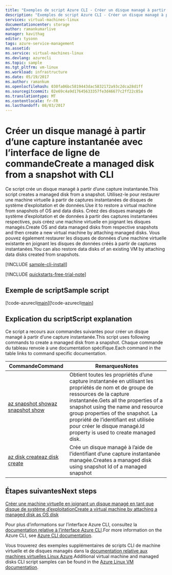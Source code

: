 ```yaml
---
title: "Exemples de script Azure CLI - Créer un disque managé à partir d’une capture instantanée | Microsoft Docs"
description: "Exemples de script Azure CLI - Créer un disque managé à partir d’une capture instantanée"
services: virtual-machines-linux
documentationcenter: storage
author: ramankumarlive
manager: kavithag
editor: tysonn
tags: azure-service-management
ms.assetid: 
ms.service: virtual-machines-linux
ms.devlang: azurecli
ms.topic: sample
ms.tgt_pltfrm: vm-linux
ms.workload: infrastructure
ms.date: 05/19/2017
ms.author: ramankum
ms.openlocfilehash: 030fa06bc5819443dac5832172a93c2dca28d1ff
ms.sourcegitcommit: 02e69c4a9d17645633357fe3d46677c2ff22c85a
ms.translationtype: MT
ms.contentlocale: fr-FR
ms.lasthandoff: 08/03/2017
---
```

# <a name="create-a-managed-disk-from-a-snapshot-with-cli"></a><span data-ttu-id="29f00-103">Créer un disque managé à partir d’une capture instantanée avec l’interface de ligne de commande</span><span class="sxs-lookup"><span data-stu-id="29f00-103">Create a managed disk from a snapshot with CLI</span></span>

<span data-ttu-id="29f00-104">Ce script crée un disque managé à partir d’une capture instantanée.</span><span class="sxs-lookup"><span data-stu-id="29f00-104">This script creates a managed disk from a snapshot.</span></span> <span data-ttu-id="29f00-105">Utilisez-le pour restaurer une machine virtuelle à partir de captures instantanées de disques de système d’exploitation et de données.</span><span class="sxs-lookup"><span data-stu-id="29f00-105">Use it to restore a virtual machine from snapshots of OS and data disks.</span></span> <span data-ttu-id="29f00-106">Créez des disques managés de système d’exploitation et de données à partir des captures instantanées respectives, puis créez une machine virtuelle en joignant les disques managés.</span><span class="sxs-lookup"><span data-stu-id="29f00-106">Create OS and data managed disks from respective snapshots and then create a new virtual machine by attaching managed disks.</span></span> <span data-ttu-id="29f00-107">Vous pouvez également restaurer les disques de données d’une machine virtuelle existante en joignant les disques de données créés à partir de captures instantanées.</span><span class="sxs-lookup"><span data-stu-id="29f00-107">You can also restore data disks of an existing VM by attaching data disks created from snapshots.</span></span>


[!INCLUDE [sample-cli-install](../../../includes/sample-cli-install.md)]

[!INCLUDE [quickstarts-free-trial-note](../../../includes/quickstarts-free-trial-note.md)]

## <a name="sample-script"></a><span data-ttu-id="29f00-108">Exemple de script</span><span class="sxs-lookup"><span data-stu-id="29f00-108">Sample script</span></span>

<span data-ttu-id="29f00-109">[!code-azurecli[main](../../../cli_scripts/storage/create-managed-disks-from-snapshot/create-managed-disks-from-snapshot.sh "Créer un disque managé à partir d’une capture instantanée")]</span><span class="sxs-lookup"><span data-stu-id="29f00-109">[!code-azurecli[main](../../../cli_scripts/storage/create-managed-disks-from-snapshot/create-managed-disks-from-snapshot.sh "Create managed disk from snapshot")]</span></span>


## <a name="script-explanation"></a><span data-ttu-id="29f00-110">Explication du script</span><span class="sxs-lookup"><span data-stu-id="29f00-110">Script explanation</span></span>

<span data-ttu-id="29f00-111">Ce script a recours aux commandes suivantes pour créer un disque managé à partir d’une capture instantanée.</span><span class="sxs-lookup"><span data-stu-id="29f00-111">This script uses following commands to create a managed disk from a snapshot.</span></span> <span data-ttu-id="29f00-112">Chaque commande du tableau renvoie à une documentation spécifique.</span><span class="sxs-lookup"><span data-stu-id="29f00-112">Each command in the table links to command specific documentation.</span></span>

| <span data-ttu-id="29f00-113">Commande</span><span class="sxs-lookup"><span data-stu-id="29f00-113">Command</span></span> | <span data-ttu-id="29f00-114">Remarques</span><span class="sxs-lookup"><span data-stu-id="29f00-114">Notes</span></span> |
|---|---|
| [<span data-ttu-id="29f00-115">az snapshot show</span><span class="sxs-lookup"><span data-stu-id="29f00-115">az snapshot show</span></span>](https://docs.microsoft.com/cli/azure/snapshot#show) | <span data-ttu-id="29f00-116">Obtient toutes les propriétés d’une capture instantanée en utilisant les propriétés de nom et de groupe de ressources de la capture instantanée.</span><span class="sxs-lookup"><span data-stu-id="29f00-116">Gets all the properties of a snapshot using the name and resource group properties of the snapshot.</span></span> <span data-ttu-id="29f00-117">La propriété de l’identifiant est utilisée pour créer le disque managé.</span><span class="sxs-lookup"><span data-stu-id="29f00-117">Id property is used to create managed disk.</span></span>  |
| [<span data-ttu-id="29f00-118">az disk create</span><span class="sxs-lookup"><span data-stu-id="29f00-118">az disk create</span></span>](https://docs.microsoft.com/cli/azure/disk#create) | <span data-ttu-id="29f00-119">Crée un disque managé à l’aide de l’identifiant d’une capture instantanée managée.</span><span class="sxs-lookup"><span data-stu-id="29f00-119">Creates a managed disk using snapshot Id of a managed snapshot</span></span> |

## <a name="next-steps"></a><span data-ttu-id="29f00-120">Étapes suivantes</span><span class="sxs-lookup"><span data-stu-id="29f00-120">Next steps</span></span>

[<span data-ttu-id="29f00-121">Créer une machine virtuelle en joignant un disque managé en tant que disque de système d’exploitation</span><span class="sxs-lookup"><span data-stu-id="29f00-121">Create a virtual machine by attaching a managed disk as OS disk</span></span>](./../../virtual-machines/scripts/virtual-machines-linux-cli-sample-create-vm-from-managed-os-disks.md?toc=%2fcli%2fmodule%2ftoc.json)

<span data-ttu-id="29f00-122">Pour plus d’informations sur l’interface Azure CLI, consultez la [documentation relative à l’interface Azure CLI](https://docs.microsoft.com/cli/azure/overview).</span><span class="sxs-lookup"><span data-stu-id="29f00-122">For more information on the Azure CLI, see [Azure CLI documentation](https://docs.microsoft.com/cli/azure/overview).</span></span>

<span data-ttu-id="29f00-123">Vous trouverez des exemples supplémentaires de scripts CLI de machine virtuelle et de disques managés dans la [documentation relative aux machines virtuelles Linux Azure](../../virtual-machines/linux/cli-samples.md?toc=%2fazure%2fvirtual-machines%2flinux%2ftoc.json).</span><span class="sxs-lookup"><span data-stu-id="29f00-123">Additional virtual machine and managed disks CLI script samples can be found in the [Azure Linux VM documentation](../../virtual-machines/linux/cli-samples.md?toc=%2fazure%2fvirtual-machines%2flinux%2ftoc.json).</span></span>
